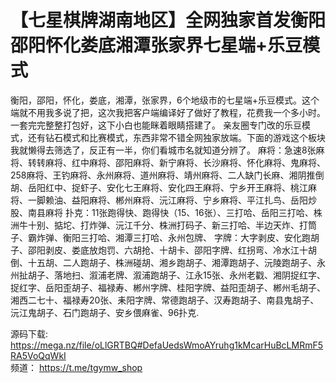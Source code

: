 # 【七星棋牌湖南地区】全网独家首发衡阳邵阳怀化娄底湘潭张家界七星端+乐豆模式
衡阳，邵阳，怀化，娄底，湘潭，张家界，6个地级市的七星端+乐豆模式。这个端就不用我多说了把，这次我把客户端编译好了做好了教程，花费我一个多小时。一套完完整整打包好，这下小白也能眯着眼睛搭建了。
亲友圈专门改的乐豆模式，还有钻石模式和比赛模式，东西非常不错全网独家放端。下面的游戏这个板块我就懒得去筛选了，反正有一半，你们看城市名就知道分辨了。
麻将：急速8张麻将、转转麻将、红中麻将、邵阳麻将、新宁麻将、长沙麻将、怀化麻将、鬼麻将、258麻将、王钓麻将、永州麻将、道州麻将、靖州麻将、二人缺门长麻、湘阴推倒胡、岳阳红中、捉虾子、安化七王麻将、安化四王麻将、宁乡开王麻将、桃江麻将、一脚赖油、益阳麻将、郴州麻将、沅江麻将、宁乡麻将、平江扎鸟、岳阳炒股、南县麻将
扑克：11张跑得快、跑得快（15、16张）、三打哈、岳阳三打哈、株洲牛十别、掂坨、打炸弹、沅江千分、株洲打码子、新三打哈、半边天炸、打筒子、霸炸弹、衡阳三打哈、湘潭三打哈、永州包牌、
字牌：大字剥皮、安化跑胡子、邵阳剥皮、娄底放炮罚、六胡抢、十胡卡、邵阳字牌、红拐弯、冷水江十胡倒、十五胡、二人跑胡子、株洲碰胡、湘乡跑胡子、湘潭跑胡子、沅陵跑胡子、永州扯胡子、落地扫、溆浦老牌、溆浦跑胡子、江永15张、永州老戳、湘阴捉红字、捉红字、岳阳歪胡子、福禄寿、郴州字牌、桂阳字牌、益阳歪胡子、郴州毛胡子、湘西二七十、福禄寿20张、耒阳字牌、常德跑胡子、汉寿跑胡子、南县鬼胡子、沅江鬼胡子、石门跑胡子、安乡偎麻雀、96扑克.


源码下载: https://mega.nz/file/oLlGRTBQ#DefaUedsWmoAYruhg1kMcarHuBcLMRmF5RA5VoQqWkI <br>
频道： https://t.me/tgymw_shop

